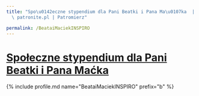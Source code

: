 ```yaml
---
title: "Spo\u0142eczne stypendium dla Pani Beatki i Pana Ma\u0107ka  | Statystyki\
  \ patronite.pl | Patromierz"

permalink: /BeataiMaciekINSPIRO
---
```


# [Społeczne stypendium dla Pani Beatki i Pana Maćka ](https://patronite.pl/BeataiMaciekINSPIRO)

{% include profile.md name="BeataiMaciekINSPIRO" prefix="b" %}
